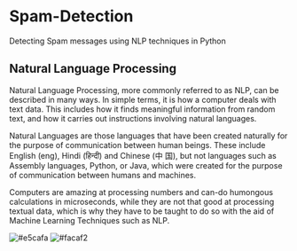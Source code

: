 # Spam-Detection
Detecting Spam messages using NLP techniques in Python


## Natural Language Processing
Natural Language Processing, more commonly referred to as NLP, can be described in many ways.
In simple terms, it is how a computer deals with text data. This includes how it finds meaningful
information from random text, and how it carries out instructions involving natural languages.

Natural Languages are those languages that have been created naturally for the purpose of
communication between human beings. These include English (eng), Hindi (हिन्दी) and Chinese (中
国), but not languages such as Assembly languages, Python, or Java, which were created for the
purpose of communication between humans and machines.

Computers are amazing at processing numbers and can-do humongous calculations in microseconds,
while they are not that good at processing textual data, which is why they have to be taught to do so
with the aid of Machine Learning Techniques such as NLP.

![#e5cafa](https://placehold.it/15/e5cafa/000000?text=+)
![#facaf2](https://placehold.it/15/facaf2/000000?text=+)
